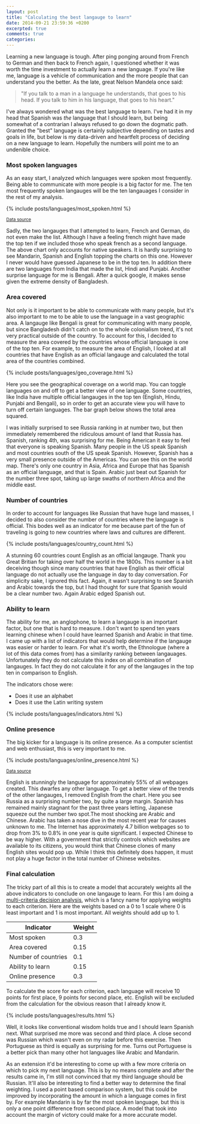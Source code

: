```yaml
---
layout: post
title: "Calculating the best langauge to learn"
date: 2014-09-21 23:59:36 +0200
excerpted: true
comments: true
categories:
---
```


Learning a new language is tough. After ping ponging around from French to German and then back to French again, I questioned whether it was worth the time investment to actually learn a new language. If you're like me, language is a vehicle of communication and the more people that can understand you the better. As the late, great Nelson Mandela once said:


> "If you talk to a man in a language he understands, that goes to his head. If you talk to him in his language, that goes to his heart."

<!-- more -->

I've always wondered what was the best language to learn. I've had it in my head that Spanish was *the* language that I should learn, but being somewhat of a contrarian I always refused to go down the dogmatic path. Granted the "best" language is certainly subjective depending on tastes and goals in life, but below is my data-driven and heartfelt process of deciding on a new language to learn. Hopefully the numbers will point me to an undenible choice.

### Most spoken languages

As an easy start, I analyzed which languages were spoken most frequently. Being able to communicate with more people is a big factor for me. The ten most frequently spoken langauges will be the ten langauages I consider in the rest of my analysis.

{% include posts/languages/most_spoken.html %}

<small>[Data source](http://en.wikipedia.org/wiki/List_of_languages_by_number_of_native_speakers)</small>

Sadly, the two langauges that I attempted to learn, French and German, do not even make the list. Although I have a feeling french might have made the top ten if we included those who speak french as a second language. The above chart only accounts for native speakers. It is hardly surprising to see Mandarin, Spanish and English topping the charts on this one. However I never would have guessed Japanese to be in the top ten. In addition there are two languages from India that made the list, Hindi and Punjabi. Another surprise language for me is Bengali. After a quick google, it makes sense given the extreme density of Bangladesh.

### Area covered

Not only is it important to be able to communicate with many people, but it's also important to me to be able to use the language in a vast geographic area. A langauge like Bengali is great for communicating with many people, but since Bangladesh didn't catch on to the whole colonialism trend, it's not very practical outside of the country. To account for this, I decided to measure the area covered by the countries whose official language is one of the top ten. For example, to measure the area of English, I looked at all countries that have English as an official langauge and calculated the total area of the countries combined.

{% include posts/languages/geo_coverage.html %}

Here you see the geographical coverage on a world map. You can toggle languages on and off to get a better view of one language. Some countries, like India have multiple official langauges in the top ten (English, Hindu, Punjabi and Bengali), so in order to get an accurate view you will have to turn off certain languages. The bar graph below shows the total area squared.

I was initially surprised to see Russia ranking in at number two, but then immediately remembered the ridiculous amount of land that Russia has. Spanish, ranking 4th, was surprising for me. Being American it easy to feel that everyone is speaking Spanish. Many people in the US speak Spanish and most countries south of the US speak Spanish. However, Spanish has a very small presence outside of the Americas. You can see this on the world map. There's only one country in Asia, Africa and Europe that has Spanish as an official language, and that is Spain. Arabic just beat out Spanish for the number three spot, taking up large swaths of northern Africa and the middle east.

### Number of countries

In order to account for languages like Russian that have huge land masses, I decided to also consider the number of countries where the language is official. This bodes well as an indicator for me because part of the fun of traveling is going to new countries where laws and cultures are different.

{% include posts/languages/country_count.html %}

A stunning 60 countries count English as an official langauge. Thank you Great Britian for taking over half the world in the 1800s. This number is a bit deceiving though since many countries that have English as their official language do not actually use the language in day to day conversation. For simplicity sake, I ignored this fact. Again, it wasn't surprising to see Spanish and Arabic towards the top, but I had thought for sure that Spanish would be a clear number two. Again Arabic edged Spanish out.

### Ability to learn

The ability for me, an anglophone, to learn a langauge is an important factor, but one that is hard to measure. I don't want to spend ten years learning chinese when I could have learned Spanish and Arabic in that time. I came up with a list of indicators that would help determine if the langauge was easier or harder to learn. For what it's worth, the Ethnologue (where a lot of this data comes from) has a similarity ranking between langauages. Unfortunately they do not calculate this index on all combination of langauges. In fact they do not calculate it for any of the langauges in the top ten in comparison to English.

The indicators chose were:

* Does it use an alphabet
* Does it use the Latin writing system

{% include posts/languages/indicators.html %}

### Online presence

The big kicker for a language is its online presence. As a computer scientist and web enthusiast, this is very important to me.

{% include posts/languages/online_presence.html %}

<small>[Data source](http://en.wikipedia.org/wiki/Languages_used_on_the_Internet)</small>

English is stunningly the language for approximately 55% of all webpages created. This dwarfes any other language. To get a better view of the trends of the other langauges, I removed English from the chart. Here you see Russia as a surprising number two, by quite a large margin. Spanish has remained mainly stagnant for the past three years letting, Japanese squeeze out the number two spot.The most shocking are Arabic and Chinese. Arabic has taken a nose dive in the most recent year for causes unknown to me. The Internet has approximately 4.7 billion webpages so to drop from 3% to 0.8% in one year is quite significant. I expected Chinese to be way higher. With a government that strictly controls which websites are available to its citizens, you would think that Chinese clones of many English sites would pop up. While I think this definitely does happen, it must not play a huge factor in the total number of Chinese websites.

### Final calculation

The tricky part of all this is to create a model that accurately weights all the above indicators to conclude on one langauge to learn. For this I am doing a [multi-criteria decision analysis](http://en.wikipedia.org/wiki/Multiple-criteria_decision_analysis), which is a fancy name for applying weights to each criterion. Here are the weights based on a 0 to 1 scale where 0 is least important and 1 is most important. All weights should add up to 1.

Indicator | Weight
----------|-------
Most spoken | 0.3
Area covered | 0.15
Number of countries | 0.1
Ability to learn | 0.15
Online presence | 0.3

To calculate the score for each criterion, each language will receive 10 points for first place, 9 points for second place, etc. English will be excluded from the calculation for the obvious reason that I already know it.


{% include posts/languages/results.html %}

Well, it looks like conventional wisdom holds true and I should learn Spanish next. What surprised me more was second and third place. A close second was Russian which wasn't even on my radar before this exercise. Then Portuguese as third is equally as surprising for me. Turns out Portuguese is a better pick than many other hot languages like Arabic and Mandarin.

As an extension it'd be interesting to come up with a few more criteria on which to pick my next language. This is by no means complete and after the results came in, I'm still not convinced that my third language should be Russian. It'll also be interesting to find a better way to determine the final weighting. I used a point based comparison system, but this could be improved by incorporating the amount in which a language comes in first by. For example Mandarin is by far the most spoken language, but this is only a one point difference from second place. A model that took into account the margin of victory could make for a more accurate model.
